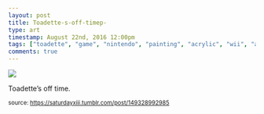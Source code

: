```yaml
---
layout: post
title: Toadette-s-off-timep-
type: art
timestamp: August 22nd, 2016 12:00pm
tags: ["toadette", "game", "nintendo", "painting", "acrylic", "wii", "art"]
comments: true
---
```

<img src="https://saturdayxiii.github.io/media/149328992985.jpg"/>

Toadette’s off time.
 
  
<small>source: https://saturdayxiii.tumblr.com/post/149328992985</small>